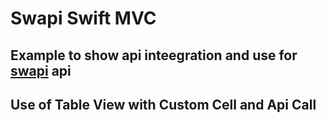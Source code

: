 #  Swapi Swift MVC
## Example to show api inteegration and use for [swapi](https://swapi.dev/) api
## Use of Table View with Custom Cell and Api Call

